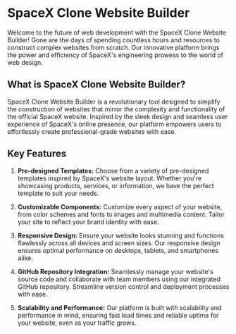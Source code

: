 # SpaceX Clone Website Builder

Welcome to the future of web development with the SpaceX Clone Website Builder! Gone are the days of spending countless hours and resources to construct complex websites from scratch. Our innovative platform brings the power and efficiency of SpaceX's engineering prowess to the world of web design.

## What is SpaceX Clone Website Builder?

SpaceX Clone Website Builder is a revolutionary tool designed to simplify the construction of websites that mirror the complexity and functionality of the official SpaceX website. Inspired by the sleek design and seamless user experience of SpaceX's online presence, our platform empowers users to effortlessly create professional-grade websites with ease.

## Key Features
1. **Pre-designed Templates:** Choose from a variety of pre-designed templates inspired by SpaceX's website layout. Whether you're showcasing products, services, or information, we have the perfect template to suit your needs.

2. **Customizable Components:** Customize every aspect of your website, from color schemes and fonts to images and multimedia content. Tailor your site to reflect your brand identity with ease.

3. **Responsive Design:** Ensure your website looks stunning and functions flawlessly across all devices and screen sizes. Our responsive design ensures optimal performance on desktops, tablets, and smartphones alike.

4. **GitHub Repository Integration:** Seamlessly manage your website's source code and collaborate with team members using our integrated GitHub repository. Streamline version control and deployment processes with ease.

5. **Scalability and Performance:** Our platform is built with scalability and performance in mind, ensuring fast load times and reliable uptime for your website, even as your traffic grows.


